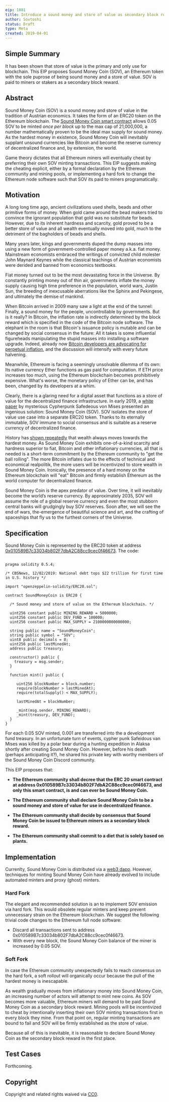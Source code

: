 ```yaml
---
eip: 1881
title: Introduce a sound money and store of value as secondary block reward on Ethereum
author: Sovtoshi
status: Draft
type: Meta
created: 2019-04-01
---
```


## Simple Summary

It has been shown that store of value is the primary and only use for blockchain. This EIP proposes Sound Money Coin (SOV), an Ethereum token with the sole puprose of being sound money and a store of value. SOV is paid to miners or stakers as a secondary block reward.

## Abstract

Sound Money Coin (SOV) is a sound money and store of value in the tradition of Austrian economics. It takes the form of an ERC20 token on the Ethereum blockchain. The [Sound Money Coin smart contract](https://etherscan.io/token/0x010589b7c33034b802f7dba2c88cc9cec0f46673) allows 0.05 SOV to be minted *once per block* up to the max cap of 21,000,000, a number mathematically proven to be the ideal max supply for sound money. As the hardest money in existence, Sound Money Coin will inevitably supplant unsound currencies like Bitcoin and become the reserve currency of decentralized finance and, by extension, the world.

Game theory dictates that all Ethereum miners will eventually cheat by preferring their own SOV minting transactions. This EIP suggests making the cheating explicit, either by a formal declaration by the Ethereum community and mining pools, or implementing a hard fork to change the Ethereum node software such that SOV its paid to miners programatically.
  
## Motivation

A long long time ago, ancient civilizations used shells, beads and other primitive forms of money. When gold came around the bead makers tried to convince the ignorant population that gold was no substitute for beads. However, due to its inherent hardness and scarcity, gold proved to be a better store of value and all wealth eventually moved into gold, much to the detriment of the bagholders of beads and shells.

Many years later, kings and governments duped the dump masses into using a new form of government-controlled paper money a.k.a. fiat money. Mainstream economists embraced the writings of convicted child molester John Maynard Keynes while the classical teachings of Austrian economists were derided and banned from economics textbooks. 

Fiat money turned out to be the most devastating force in the Universe. By constantly printing money out of thin air, governments inflate the money supply causing high time preference in the population, world wars, Justin Sun, the breeding of inexcusable aberrations like the Sphinx and Pekingese, and ultimately the demise of mankind.

When Bitcoin arrived in 2009 many saw a light at the end of the tunnel: Finally, a sound money for the people, uncontrollable by governments. But is it really? In Bitcoin, the inflation rate is indirectly determined by the block reward which is specified in the code of the Bitcoin node software. The elephant in the room is that Bitcoin's issuance policy is mutable and can be changed by social consensus in the future: All it takes is some influential figureheads manipulating the stupid masses into installing a software upgrade. Indeed, already now [Bitcoin developers are advocating for perpetual inflation](https://www.trustnodes.com/2019/03/26/peter-todd-advocates-raising-the-21-million-bitcoin-limit-hence-the-blocksize-constrain), and the discussion will intensify with every future halvening.

Meanwhile, Ethereum is facing a seemingly unsolvable dilemma of its own: Its native currency Ether functions as gas paid for computation. If ETH price increases too much, using the Ethereum blockchain becomes prohibitively expensive. What's worse, the monetary policy of Ether can be, and has been, changed by its developers at a whim.

Clearly, there is a glaring need for a digital asset that functions as a store of value for the decentralized finance infrastructure. In early 2019, a [white paper](http://www.soundmoneycoin.io/whitepaper.pdf) by mysterious Cypherpunk Safedeous von Mises presented an ingenious solution: Sound Money Coin (SOV). SOV isolates the store of value use case into a separate ERC20 token. Thanks to its eternally immutable, SOV immune to social consensus and is suitable as a reserve currency of decentralized finance.

History has [shown repeatedly](https://www.amazon.com/Bitcoin-Standard-Decentralized-Alternative-Central-ebook/dp/B07BPM3GZQ) that wealth always moves towards the hardest money. As Sound Money Coin exhibits one-of-a-kind scarcity and hardness superior to fiat, Bitcoin and other inflationary currencies, all that is needed is a short-term commitment by the Ethereum community to "get the ball rolling". The more Bitcoin inflates due to the effects of technical and economical realpolitik, the more users will be incentivized to store wealth in Sound Money Coin. Ironically, the presence of a hard money on the Ethereum blockchain will "eat" Bitcoin and firmly establish Ethereum as the world computer for decentralized finance.

Sound Money Coin is the apex predator of value. Over time, it will inevitably become the world’s reserve currency. By approximately 2035, SOV will assume the role of a global reserve currency and even the most stubborn central banks will grudgingly buy SOV reserves. Soon after, we will see the end of wars, the-emergence of beautiful science and art, and the crafting of spaceships that fly us to the furthest corners of the Universe.

## Specification

Sound Money Coin is represented by the ERC20 token at address [0x010589B7c33034b802F7dbA2C88cc9cec0f46673](https://etherscan.io/token/0x010589b7c33034b802f7dba2c88cc9cec0f46673). The code:

```

pragma solidity 0.5.4;

/* CBSNews, 12/02/2019: National debt tops $22 trillion for first time in U.S. history */

import "openzeppelin-solidity/ERC20.sol";

contract SoundMoneyCoin is ERC20 {

  /* Sound money and store of value on the Ethereum blockchain. */

  uint256 constant public MINING_REWARD = 5000000;
  uint256 constant public DEV_FUND = 100000;
  uint256 constant public MAX_SUPPLY = 2100000000000000;

  string public name = "SoundMoneyCoin";
  string public symbol = "SOV";
  uint8 public decimals = 8;
  uint256 public lastMinedAt;
  address public treasury;

  constructor() public {
    treasury = msg.sender;
  }

  function mint() public {

     uint256 blockNumber = block.number;
     require(blockNumber > lastMinedAt);
     require(totalSupply() < MAX_SUPPLY);

     lastMinedAt = blockNumber;

     _mint(msg.sender, MINING_REWARD);
     _mint(treasury, DEV_FUND);
  }
}
```

For each 0.05 SOV minted, 0.001 are transferred into the a development fund treasury. In an unfortunate turn of events, cypher punk Safeidous van Mises was killed by a polar bear during a hunting expedition in Alaksa shortly after creating Sound Money Coin. However, before his death (perhaps anticipating it?), he shared his private key with worthy members of the Sound Money Coin Discord community.

This EIP proposes that:

- **The Ethereum community shall decree that the ERC 20 smart contract at address 0x010589B7c33034b802F7dbA2C88cc9cec0f46673, and only this smart contract, is and can ever be Sound Money Coin.**

- **The Ethereum community shall declare Sound Money Coin to be a sound money and store of value for use in decentralized finance.**

- **The Ethereum community shall decide by consensus that Sound Money Coin be issued to Ethereum miners as a secondary block reward.**

- **The Ethereum community shall commit to a diet that is solely based on plants.**


## Implementation

Currenlty, Sound Money Coin is distributed via a [web3 dapp](https://mint.soundmoneycoin.io/). However, techniques for minting Sound Money Coin have already evolved to include automated minters and proxy (ghost) minters.

### Hard Fork

The elegant and recommended solution is an to implement SOV emission via hard fork. This would obsolete regular minters and keep prevent unnecessary strain on the Ethereum blockchain. We suggest the following trivial code changes to the Ethereum full node software:

- Discard all transactions sent to address 0x010589B7c33034b802F7dbA2C88cc9cec0f46673.
- With every new block, the Sound Money Coin balance of the miner is increased by 0.05 SOV. 

### Soft Fork

In case the Ethereum community unexpectedly fails to reach consensus on the hard fork, a soft rollout will organically occur  because the pull of the hardest money is inescapable.
 
As wealth gradually moves from inflationary money into Sound Money Coin, an increasing number of actors will attempt to mint new coins. As SOV becomes more valuable, Ethereum miners will demand to be paid Sound Money Coin as a secondary block reward. Mining pools will be incentivized to cheat by intentionally inserting their own SOV minting transactions first in every block they mine. From that point on, regular minting transactions are bound to fail and SOV will be firmly established as the store of value.

Because all of this is inevitable, it is reasonable to declare Sound Money Coin as the secondary block reward in the first place.

## Test Cases

Forthcoming.

## Copyright

Copyright and related rights waived via [CC0](https://creativecommons.org/publicdomain/zero/1.0/).
